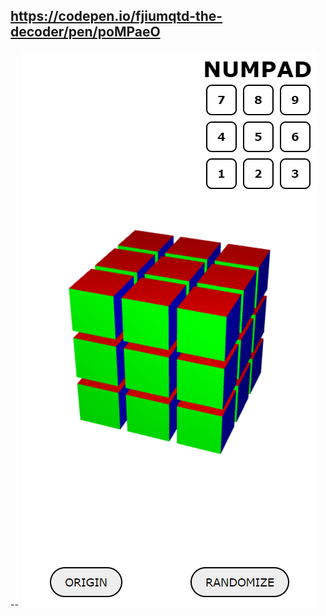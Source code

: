 
https://codepen.io/fjiumqtd-the-decoder/pen/poMPaeO
-
--
<img src="https://github.com/4eckme/Rubik-s-Cube-example/blob/main/screenshot.png?raw=true" />

